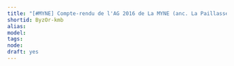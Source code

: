 ```yaml
---
title: "[#MYNE] Compte-rendu de l'AG 2016 de La MYNE (anc. La Paillasse Saône) A effacer"
shortid: ByzOr-kmb
alias: 
model: 
tags: 
node: 
draft: yes
--- 
```

 